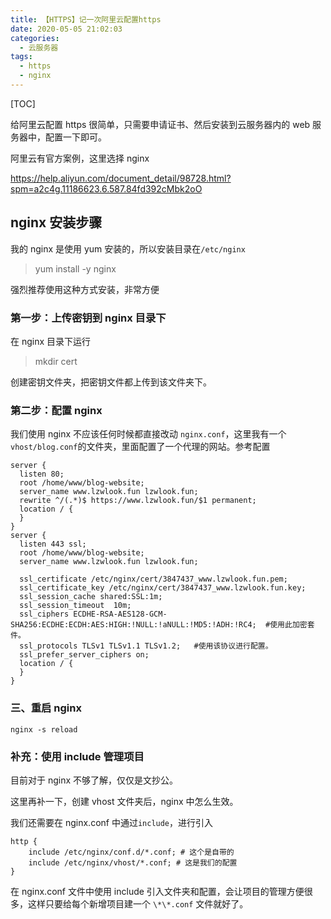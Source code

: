 ```yaml
---
title: 【HTTPS】记一次阿里云配置https
date: 2020-05-05 21:02:03
categories:
  - 云服务器
tags:
  - https
  - nginx
---
```


[TOC]

给阿里云配置 https 很简单，只需要申请证书、然后安装到云服务器内的 web 服务器中，配置一下即可。

阿里云有官方案例，这里选择 nginx

https://help.aliyun.com/document_detail/98728.html?spm=a2c4g.11186623.6.587.84fd392cMbk2oO

<!-- more -->

## nginx 安装步骤

我的 nginx 是使用 yum 安装的，所以安装目录在`/etc/nginx`

> yum install -y nginx

强烈推荐使用这种方式安装，非常方便

### 第一步：上传密钥到 nginx 目录下

在 nginx 目录下运行

> mkdir cert

创建密钥文件夹，把密钥文件都上传到该文件夹下。

### 第二步：配置 nginx

我们使用 nginx 不应该任何时候都直接改动 `nginx.conf`，这里我有一个`vhost/blog.conf`的文件夹，里面配置了一个代理的网站。参考配置

```nginx
server {
  listen 80;
  root /home/www/blog-website;
  server_name www.lzwlook.fun lzwlook.fun;
  rewrite ^/(.*)$ https://www.lzwlook.fun/$1 permanent;
  location / {
  }
}
server {
  listen 443 ssl;
  root /home/www/blog-website;
  server_name www.lzwlook.fun lzwlook.fun;

  ssl_certificate /etc/nginx/cert/3847437_www.lzwlook.fun.pem;
  ssl_certificate_key /etc/nginx/cert/3847437_www.lzwlook.fun.key;
  ssl_session_cache shared:SSL:1m;
  ssl_session_timeout  10m;
  ssl_ciphers ECDHE-RSA-AES128-GCM-SHA256:ECDHE:ECDH:AES:HIGH:!NULL:!aNULL:!MD5:!ADH:!RC4;  #使用此加密套件。
  ssl_protocols TLSv1 TLSv1.1 TLSv1.2;   #使用该协议进行配置。
  ssl_prefer_server_ciphers on;
  location / {
  }
}
```

### 三、重启 nginx

```
nginx -s reload
```

### 补充：使用 include 管理项目

目前对于 nginx 不够了解，仅仅是文抄公。

这里再补一下，创建 vhost 文件夹后，nginx 中怎么生效。

我们还需要在 nginx.conf 中通过`include`，进行引入

```nginx
http {
    include /etc/nginx/conf.d/*.conf; # 这个是自带的
    include /etc/nginx/vhost/*.conf; # 这是我们的配置
}
```

在 nginx.conf 文件中使用 include 引入文件夹和配置，会让项目的管理方便很多，这样只要给每个新增项目建一个 `\*\*.conf` 文件就好了。

